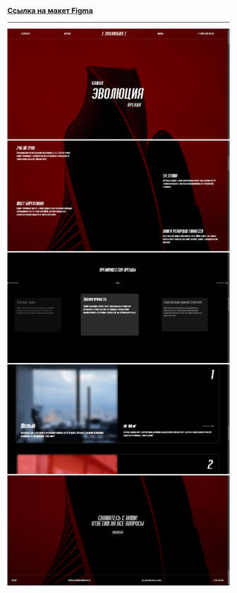 ### [Ссылка на макет Figma](https://www.figma.com/design/h3Nbs6RLoD3Y0v9cXbQayc/Портфолио?node-id=0-1&p=f&t=0Hb4IB6WMI6ZB7Xx-0)
---


![](/src/assets/evolution.png)
![](/src/assets/evo2.png)
![](/src/assets/evo3.png)
![](/src/assets/evo4.png)
![](/src/assets/evo5.png)
